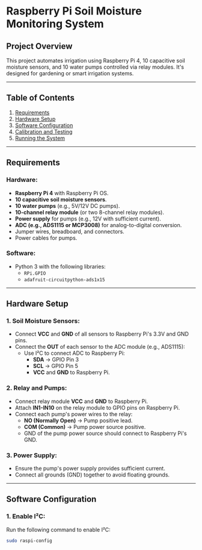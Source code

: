 # Raspberry Pi Soil Moisture Monitoring System

## Project Overview
This project automates irrigation using Raspberry Pi 4, 10 capacitive soil moisture sensors, and 10 water pumps controlled via relay modules. It's designed for gardening or smart irrigation systems.

---

## Table of Contents
1. [Requirements](#requirements)
2. [Hardware Setup](#hardware-setup)
3. [Software Configuration](#software-configuration)
4. [Calibration and Testing](#calibration-and-testing)
5. [Running the System](#running-the-system)

---

## Requirements

### Hardware:
- **Raspberry Pi 4** with Raspberry Pi OS.
- **10 capacitive soil moisture sensors**.
- **10 water pumps** (e.g., 5V/12V DC pumps).
- **10-channel relay module** (or two 8-channel relay modules).
- **Power supply** for pumps (e.g., 12V with sufficient current).
- **ADC (e.g., ADS1115 or MCP3008)** for analog-to-digital conversion.
- Jumper wires, breadboard, and connectors.
- Power cables for pumps.

### Software:
- Python 3 with the following libraries:
  - `RPi.GPIO`
  - `adafruit-circuitpython-ads1x15`

---

## Hardware Setup

### 1. Soil Moisture Sensors:
- Connect **VCC** and **GND** of all sensors to Raspberry Pi's 3.3V and GND pins.
- Connect the **OUT** of each sensor to the ADC module (e.g., ADS1115):
  - Use I²C to connect ADC to Raspberry Pi:
    - **SDA** → GPIO Pin 3
    - **SCL** → GPIO Pin 5
    - **VCC** and **GND** to Raspberry Pi.

### 2. Relay and Pumps:
- Connect relay module **VCC** and **GND** to Raspberry Pi.
- Attach **IN1-IN10** on the relay module to GPIO pins on Raspberry Pi.
- Connect each pump's power wires to the relay:
  - **NO (Normally Open)** → Pump positive lead.
  - **COM (Common)** → Pump power source positive.
  - GND of the pump power source should connect to Raspberry Pi's GND.

### 3. Power Supply:
- Ensure the pump's power supply provides sufficient current.
- Connect all grounds (GND) together to avoid floating grounds.

---

## Software Configuration

### 1. Enable I²C:
Run the following command to enable I²C:
```bash
sudo raspi-config
